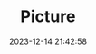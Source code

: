 ---
weight: 1
images:
- /images/edited/129.jpeg
title: Picture
date: 2023-12-14 21:42:58
tags: [luminarneo,work,ILCE-7M3,36.3,person]
---